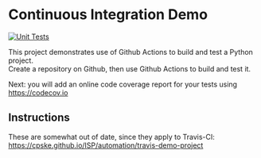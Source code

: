 Continuous Integration Demo
============================

[![Unit Tests](https://github.com/khemissara/demo-pyci/actions/workflows/python-app.yml/badge.svg)](https://github.com/khemissara/demo-pyci/actions/workflows/python-app.yml)

This project demonstrates use of Github Actions to build and test a Python project.  
Create a repository on Github, then use Github Actions to build and test it.

Next: you will add an online code coverage report for your tests using <https://codecov.io>

## Instructions

These are somewhat out of date, since they apply to Travis-CI:
<https://cpske.github.io/ISP/automation/travis-demo-project>


